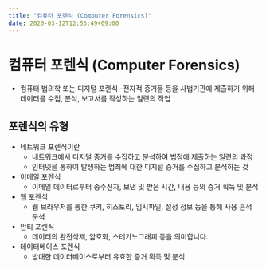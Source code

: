 ```yaml
---
title: "컴퓨터 포렌식 (Computer Forensics)"
date: 2020-03-12T12:53:49+09:00
---
```


# 컴퓨터 포렌식 (Computer Forensics)

- 컴퓨터 법의학 또는 디지털 포렌식
-전자적 증거물 등을 사법기관에 제출하기 위해 데이터를 수집, 분석, 보고서를 작성하는 일련의 작업

## 포렌식의 유형

- 네트워크 포렌식이란
    - 네트워크에서 디지털 증거를 수집하고 분석하여 법정에 제출하는 일련의 과정
    - 인터넷을 통하여 발생하는 범죄에 대한 디지털 증거를 수집하고 분석하는 것
- 이메일 포렌식
    - 이메일 데이터로부터 송수신자, 보낸 및 받은 시간, 내용 등의 증거 획득 및 분석
- 웹 포렌식
    - 웹 브라우저를 통한 쿠키, 히스토리, 임시파일, 설정 정보 등을 통해 사용 흔적 분석
- 안티 포렌식
    - 데이터의 완전삭제, 암호화, 스테가노그래피 등을 의미합니다.
- 데이터베이스 포렌식
    - 방대한 데이터베이스로부터 유효한 증거 획득 및 분석
